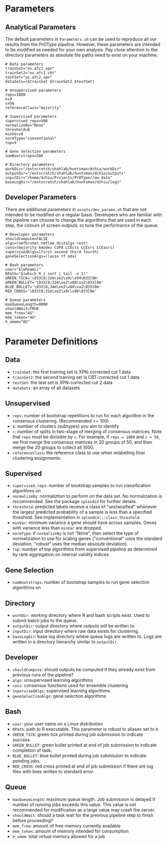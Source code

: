 # Parameters

## Analytical Parameters

The default parameters in `Parameters.sh` can be used to reproduce all our results from the PrOType pipeline. However, these parameters are intended to be modified as needed for your own analysis. Pay close attention to the directory parameters as absolute file paths need to exist on your machine.

```
# Data parameters
trainSet="ov.afc1_xpn"
trainSet2="ov.afc1_cbt"
testSet="ov.afc2_xpn"
dataSets=($trainSet $trainSet2 $testSet)

# Unsupervised parameters
reps=1000
k=4
c=50
referenceClass="majority"

# Supervised parameters
supervised_reps=500
normalizeBy="None"
threshold=0
minVar=0
normType="conventional"
top=5

# Gene Selection parameters
numBootstraps=500

# Directory parameters
workDir="/extscratch/shahlab/huntsman/dchiu/workDir"
outputDir="/extscratch/shahlab/huntsman/dchiu/outputs"
inputDir="/home/dchiu/Projects/PrOType/raw_data"
baseLogDir="/extscratch/shahlab/huntsman/dchiu/logs"
```

## Developer Parameters

There are additional parameters in `assets/dev_params.sh` that are not intended to be modified on a regular basis. Developers who are familiar with the pipeline can choose to change the algorithms that are used in each step, the colours of screen outputs, or tune the performance of the queue.

```
# Developer parameters
shouldCompute=FALSE
algs=(nmfbrunet nmflee distalgs rest)
cons=(majority kmodes CSPA LCEcts LCEsrs LCEasrs)
supervisedAlgs=(first second third fourth)
geneSelectionAlgs=(lasso rf ada)

# Bash parameters
user="$(whoami)"
RPath="$(which R | sort | tail -n 1)"
GREEN_TICK='\033[0;32m\xe2\x9c\x94\033[0m'
GREEN_BULLET='\033[0;32m\xe2\x80\xa2\033[0m'
BLUE_BULLET='\033[0;34m\xe2\x80\xa2\033[0m'
RED_CROSS='\033[0;31m\xe2\x9c\x96\033[0m'

# Queue parameters
maxQueueLength=8000
shouldWait=TRUE
mem_free="4G"
mem_token="4G"
h_vmem="8G"
```

# Parameter Definitions

## Data

- `trainSet`: the first training set is XPN-corrected cut 1 data
- `trainSet2`: the second training set is CBT-corrected cut 1 data
- `testSet`: the test set is XPN-corrected cut 2 data
- `dataSets`: an array of all datasets

## Unsupervised

- `reps`: number of bootstrap repetitions to run for each algorithm in the consensus clustering. (Recommended >= 100)
- `k`: number of clusters (subtypes) you aim to identify
- `c`: number of splits in two-stage of merging of consensus matrices. Note that `reps` must be divisible by `c`. For example, if `reps = 1000` and `c = 50`, we first merge the consensus matrices in 20 groups of 50, and then merge the 20 groups to collect all 1000.
- `referenceClass`: the reference class to use when relabelling final clustering assignments.

## Supervised
- `supervised_reps`: number of bootstrap samples to run classification algorithms on 
- `normalizeBy`: normaliztion to perform on the data set. No normalization is recommended. See the package `splendid` for further details.
- `threshold`: predicted labels receive a class of "unclassified" whenever the largest predicted probability of a sample is less than a specified threshold. See implementation in `splendid:::class_threshold`.
- `minVar`: minimum variance a gene should have across samples. Genes with variance less than `minVar` are dropped.
- `normType`: if `normalizeBy` is not "None", then select the type of normalization to use for scaling genes ("conventional" uses the standard deviation, "robust" uses the median absolute deviation).
- `top`: number of top algorithms from supervised pipeline as determined by rank aggregation on internal validity indices.

## Gene Selection
- `numBootstraps`: number of bootstrap samples to run gene selection algorithms on

## Directory
- `workDir`: working directory where R and bash scripts exist. Used to submit batch jobs to the queue.
- `outputDir`: output directory where outputs will be written to.
- `inputDir`: input directory where raw data exists for clustering.
- `baseLogDir`: base log directory where queue logs are written to. Logs are written in a directory hierarchy similar to `outputDir`.

## Developer
- `shouldCompute`: should outputs be computed if they already exist from previous runs of the pipeline?
- `algs`: unsupervised learning algorithms
- `cons`: consensus functions used for ensemble clustering
- `supervisedAlgs`: supervised learning algorithms
- `geneSelectionAlgs`: gene selection algorithms

## Bash
- `user`: your user name on a Linux distribution
- `RPath`: path to R executable. This parameter is robust to aliases set to `R`.
- `GREEN_TICK`: green tick printed during job submission to indicate success.
- `GREEN_BULLET`: green bullet printed at end of job submission to indicate completion of task.
- `BLUE_BULLET`: blue bullet printed during job submission to indicate pending jobs.
- `RED_CROSS`: red cross printed at end of job submission if there are log files with lines written to standard error.

## Queue
- `maxQueueLength`: maximum queue length. Job submission is delayed if number of running jobs exceeds this value. This value is not recommended for modification as a large value may crash the server.
- `shouldWait`: should a task wait for the previous pipeline step to finish before proceeding?
- `mem_free`: amount of free memory currently available
- `mem_token`: amount of memory intended for consumption
- `h_vmem`: total virtual memory allowed for a job
